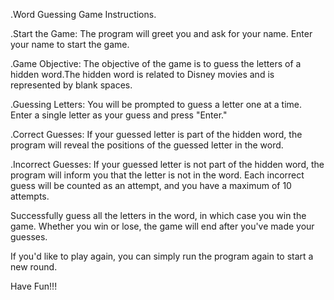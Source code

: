 .Word Guessing Game Instructions.

.Start the Game:
The program will greet you and ask for your name. Enter your name to start the game.

.Game Objective:
The objective of the game is to guess the letters of a hidden word.The hidden word is related to Disney movies and is represented by blank spaces.

.Guessing Letters:
You will be prompted to guess a letter one at a time. Enter a single letter as your guess and press "Enter."

.Correct Guesses:
If your guessed letter is part of the hidden word, the program will reveal the positions of the guessed letter in the word.

.Incorrect Guesses:
If your guessed letter is not part of the hidden word, the program will inform you that the letter is not in the word. Each incorrect guess will be counted as an attempt, and you have a maximum of 10 attempts.

Successfully guess all the letters in the word, in which case you win the game.
Whether you win or lose, the game will end after you've made your guesses.

If you'd like to play again, you can simply run the program again to start a new round.

Have Fun!!!
